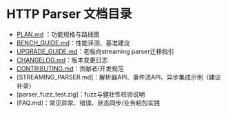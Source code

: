 # HTTP Parser 文档目录

- [PLAN.md](PLAN.md) ：功能规格与路线图
- [BENCH_GUIDE.md](BENCH_GUIDE.md)：性能评测、基准建议
- [UPGRADE_GUIDE.md](UPGRADE_GUIDE.md)：老版向streaming parser迁移指引
- [CHANGELOG.md](../../CHANGELOG.md)：版本变更日志
- [CONTRIBUTING.md](../../CONTRIBUTING.md)：贡献者/开发规范
- [STREAMING_PARSER.md]：解析器API、事件流API、异步集成示例（建议补录）
- [parser_fuzz_test.zig]：fuzz与健壮性校验说明
- [FAQ.md]：常见异常、错误、状态同步/业务粘包实践
